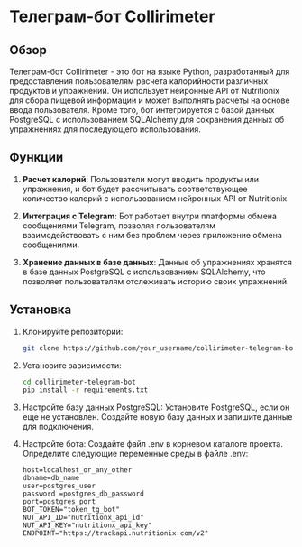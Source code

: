 # Телеграм-бот Collirimeter

## Обзор

Телеграм-бот Collirimeter - это бот на языке Python, разработанный для предоставления пользователям расчета калорийности различных продуктов и упражнений. Он использует нейронные API от Nutritionix для сбора пищевой информации и может выполнять расчеты на основе ввода пользователя. Кроме того, бот интегрируется с базой данных PostgreSQL с использованием SQLAlchemy для сохранения данных об упражнениях для последующего использования.

## Функции

1. **Расчет калорий**: Пользователи могут вводить продукты или упражнения, и бот будет рассчитывать соответствующее количество калорий с использованием нейронных API от Nutritionix.

2. **Интеграция с Telegram**: Бот работает внутри платформы обмена сообщениями Telegram, позволяя пользователям взаимодействовать с ним без проблем через приложение обмена сообщениями.

3. **Хранение данных в базе данных**: Данные об упражнениях хранятся в базе данных PostgreSQL с использованием SQLAlchemy, что позволяет пользователям отслеживать историю своих упражнений.

## Установка

1. Клонируйте репозиторий:

   ```bash
   git clone https://github.com/your_username/collirimeter-telegram-bot.git
   ```
2. Установите зависимости:

    ```bash
    cd collirimeter-telegram-bot
    pip install -r requirements.txt
    ```
3. Настройте базу данных PostgreSQL:
Установите PostgreSQL, если он еще не установлен.
Создайте новую базу данных и запишите данные для подключения.
4. Настройте бота:
Создайте файл .env в корневом каталоге проекта.
Определите следующие переменные среды в файле .env:
    ```
    host=localhost_or_any_other
    dbname=db_name
    user=postgres_user
    password =postgres_db_password
    port=postgres_port
    BOT_TOKEN="token_tg_bot"
    NUT_API_ID="nutritionx_api_id"
    NUT_API_KEY="nutritionx_api_key"
    ENDPOINT="https://trackapi.nutritionix.com/v2"
    ```